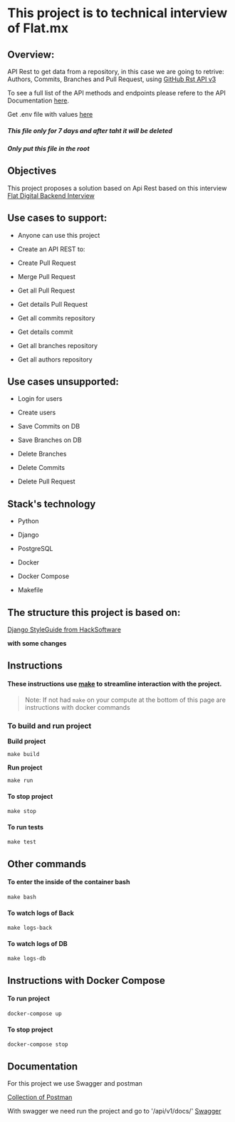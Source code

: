 
# This project is to technical interview of Flat.mx


## Overview:

API Rest to get data from a repository, in this case we are going to retrive: Authors, Commits, Branches and Pull Request, using [GitHub Rst API v3](https://docs.github.com/en/rest)


To see a full list of the API methods and endpoints please refere to the API Documentation [here](https://github.com/RoodrigoRoot/flat-backend-test/blob/main/docs/api_documentation.md).

Get .env file with values [here](https://drive.google.com/file/d/1jOlbgr-zkTpOy-xwOeUQZTl3q8varKy0/view?usp=sharing)
##### **This file only for 7 days and after taht it will be deleted**
##### **Only put this file in the root**

## Objectives

This project proposes a solution based on Api Rest based on this interview [Flat Digital Backend Interview](https://github.com/FlatDigital/backend-gitwrap-test)


## Use cases to support:

- Anyone can use this project

- Create an API REST to:

- Create Pull Request

- Merge Pull Request

- Get all Pull Request

- Get details Pull Request

- Get all commits repository

- Get details commit

- Get all branches repository

- Get all authors repository


## Use cases unsupported:

- Login for users

- Create users

- Save Commits on DB

- Save Branches on DB

- Delete Branches

- Delete Commits

- Delete Pull Request


## Stack's technology

- Python

- Django

- PostgreSQL

- Docker

- Docker Compose

- Makefile


## The structure this project is based on:

[Django StyleGuide from HackSoftware](https://github.com/HackSoftware/Django-Styleguide)

**with some changes**


## Instructions

#### These instructions use [make](https://es.wikipedia.org/wiki/Make) to streamline interaction with the project.

> Note: If not had `make` on your compute at the bottom of this page are instructions with docker commands


### To build and run project

**Build project**

`make build`


**Run project**

`make run`


#### To stop project

`make stop`

#### To run tests

`make test`


## Other commands

#### To enter the inside of the container bash

`make bash`


#### To watch logs of Back

`make logs-back`


#### To watch logs of DB

`make logs-db`


## Instructions with Docker Compose

#### To run project

`docker-compose up`


#### To stop project

`docker-compose stop`


## Documentation

For this project we use Swagger and postman

[Collection of Postman](https://drive.google.com/file/d/1lCvnCTeXM9iQMwOxkzadjMJ6ULd1UDne/view?usp=sharing)

With swagger we need run the project and go to '/api/v1/docs/'
[Swagger](http://localhost:8000/api/v1/docs/)
